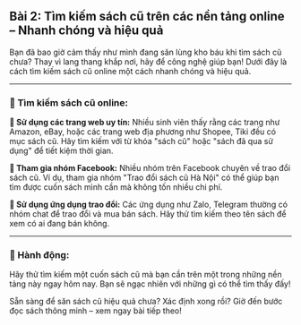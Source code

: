 ## Bài 2: Tìm kiếm sách cũ trên các nền tảng online – Nhanh chóng và hiệu quả

Bạn đã bao giờ cảm thấy như mình đang săn lùng kho báu khi tìm sách cũ chưa? Thay vì lang thang khắp nơi, hãy để công nghệ giúp bạn! Dưới đây là cách tìm kiếm sách cũ online một cách nhanh chóng và hiệu quả.

---

### 📌 Tìm kiếm sách cũ online:

**🔹 Sử dụng các trang web uy tín:**
Nhiều sinh viên thấy rằng các trang như Amazon, eBay, hoặc các trang web địa phương như Shopee, Tiki đều có mục sách cũ. Hãy tìm kiếm với từ khóa "sách cũ" hoặc "sách đã qua sử dụng" để tiết kiệm thời gian.

**🔹 Tham gia nhóm Facebook:**
Nhiều nhóm trên Facebook chuyên về trao đổi sách cũ. Ví dụ, tham gia nhóm "Trao đổi sách cũ Hà Nội" có thể giúp bạn tìm được cuốn sách mình cần mà không tốn nhiều chi phí.

**🔹 Sử dụng ứng dụng trao đổi:**
Các ứng dụng như Zalo, Telegram thường có nhóm chat để trao đổi và mua bán sách. Hãy thử tìm kiếm theo tên sách để xem có ai đang bán không.

---

### 🚀 Hành động:

Hãy thử tìm kiếm một cuốn sách cũ mà bạn cần trên một trong những nền tảng này ngay hôm nay. Bạn sẽ ngạc nhiên với những gì có thể tìm thấy đấy!

Sẵn sàng để săn sách cũ hiệu quả chưa? Xác định xong rồi? Giờ đến bước đọc sách thông minh – xem ngay bài tiếp theo!